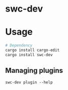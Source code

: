 # swc-dev

# Usage

```sh
# Dependency
cargo install cargo-edit
cargo install swc-dev
```

## Managing plugins

```
swc-dev plugin --help
```
